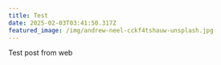 ```yaml
---
title: Test
date: 2025-02-03T03:41:50.317Z
featured_image: /img/andrew-neel-cckf4tshauw-unsplash.jpg
---
```

Test post from web